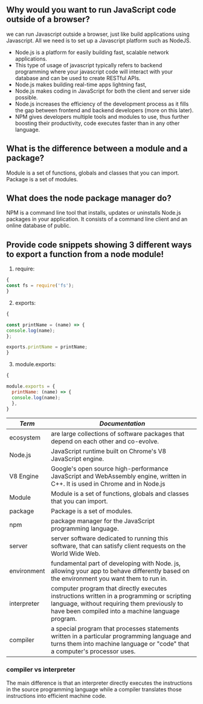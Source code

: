 ## Why would you want to run JavaScript code outside of a browser?

we can run Javascript outside a browser, just like build applications using Javascript.
All we need is to set up a Javascript platform such as NodeJS.

- Node.js is a platform for easily building fast, scalable network applications.
- This type of usage of javascript typically refers to backend programming where your javascript code will interact with your database and can be used to create RESTful APIs.
- Node.js makes building real-time apps lightning fast,
- Node.js makes coding in JavaScript for both the client and server side possible.
- Node.js increases the efficiency of the development process as it fills the gap between frontend and backend developers (more on this later).
- NPM gives developers multiple tools and modules to use, thus further boosting their productivity,
code executes faster than in any other language.

## What is the difference between a module and a package?
Module is a set of functions, globals and classes that you can import. Package is a set of modules.

## What does the node package manager do?
 NPM is a command line tool that installs, updates or uninstalls Node.js packages in your application.
 It consists of a command line client and an online database of public.

 ## Provide code snippets showing 3 different ways to export a function from a node module!
 1. require:

 ```javaScript
 {
 const fs = require('fs');
 }
 ```

2. exports:

```javaScript
{

const printName = (name) => {
console.log(name);
};

exports.printName = printName;
}
```

3. module.exports:

```javaScript
{

module.exports = {
  printName: (name) => {
  console.log(name);
  },
}
```

*Term*             |    *Documentation*
------------------ |    -----------
ecosystem          |    are large collections of software packages that depend on each other and co-evolve.
Node.js            |    JavaScript runtime built on Chrome's V8 JavaScript engine.
V8 Engine          |    Google's open source high-performance JavaScript and WebAssembly engine, written in C++. It is  used in Chrome and in Node.js
Module             |    Module is a set of functions, globals and classes that you can import.
package            |    Package is a set of modules.
npm                |    package manager for the JavaScript programming language.
server             |    server software dedicated to running this software, that can satisfy client requests on the World Wide Web.
environment        |    fundamental part of developing with Node. js, allowing your app to behave differently based on the environment you want them to run in.
interpreter        |    computer program that directly executes instructions written in a programming or scripting language, without requiring them previously to have been compiled into a machine language program.
compiler           |    a special program that processes statements written in a particular programming language and turns them into machine language or "code" that a computer's processor uses. 

### compiler vs interpreter
The main difference is that an interpreter directly executes the instructions in the source programming language while a compiler translates those instructions into efficient machine code. 

